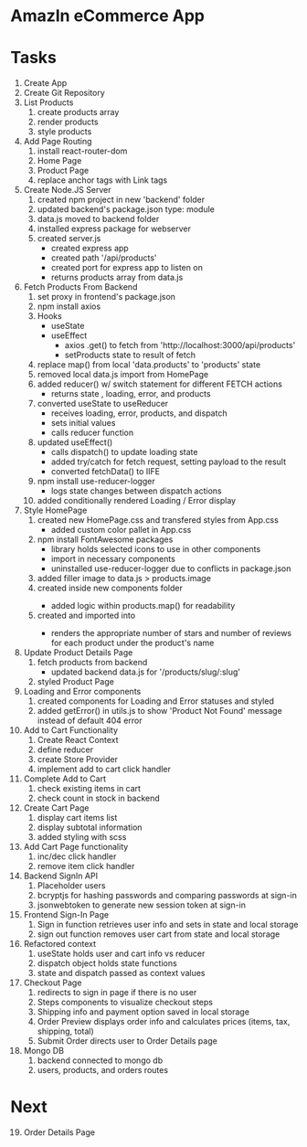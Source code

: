 # AmazIn eCommerce App

# Tasks

1. Create App
2. Create Git Repository
3. List Products
   1. create products array
   2. render products
   3. style products
4. Add Page Routing
   1. install react-router-dom
   2. Home Page
   3. Product Page
   4. replace anchor tags with Link tags
5. Create Node.JS Server
   1. created npm project in new 'backend' folder
   2. updated backend's package.json type: module
   3. data.js moved to backend folder
   4. installed express package for webserver
   5. created server.js
      - created express app
      - created path '/api/products'
      - created port for express app to listen on
      - returns products array from data.js
6. Fetch Products From Backend
   1. set proxy in frontend's package.json
   2. npm install axios
   3. Hooks
      - useState
      - useEffect
        - axios .get() to fetch from 'http://localhost:3000/api/products'
        - setProducts state to result of fetch
   4. replace map() from local 'data.products' to 'products' state
   5. removed local data.js import from HomePage
   6. added reducer() w/ switch statement for different FETCH actions
      - returns state , loading, error, and products
   7. converted useState to useReducer
      - receives loading, error, products, and dispatch
      - sets initial values
      - calls reducer function
   8. updated useEffect()
      - calls dispatch() to update loading state
      - added try/catch for fetch request, setting payload to the result
      - converted fetchData() to IIFE
   9. npm install use-reducer-logger
      - logs state changes between dispatch actions
   10. added conditionally rendered Loading / Error display
7. Style HomePage
   1. created new HomePage.css and transfered styles from App.css
      - added custom color pallet in App.css
   2. npm install FontAwesome packages
      - library holds selected icons to use in other components
      - import <FontAwesomeIcons icon=''/> in necessary components
      * uninstalled use-reducer-logger due to conflicts in package.json
   3. added filler image to data.js > products.image
   4. created <Product /> inside new components folder
      - added logic within products.map() for readability
   5. created <Rating /> and imported into <Product />
      - renders the appropriate number of stars and number of reviews for each product under the product's name
8. Update Product Details Page
   1. fetch products from backend
      - updated backend data.js for '/products/slug/:slug'
   2. styled Product Page
9. Loading and Error components
   1. created components for Loading and Error statuses and styled
   2. added getError() in utils.js to show 'Product Not Found' message instead of default 404 error
10. Add to Cart Functionality
    1. Create React Context
    2. define reducer
    3. create Store Provider
    4. implement add to cart click handler
11. Complete Add to Cart
    1. check existing items in cart
    2. check count in stock in backend
12. Create Cart Page
    1. display cart items list
    2. display subtotal information
    3. added styling with scss
13. Add Cart Page functionality
    1. inc/dec click handler
    2. remove item click handler
14. Backend SignIn API
    1. Placeholder users
    2. bcryptjs for hashing passwords and comparing passwords at sign-in
    3. jsonwebtoken to generate new session token at sign-in
15. Frontend Sign-In Page
    1. Sign in function retrieves user info and sets in state and local storage
    2. sign out function removes user cart from state and local storage
16. Refactored context
    1. useState holds user and cart info vs reducer
    2. dispatch object holds state functions
    3. state and dispatch passed as context values
17. Checkout Page
    1. redirects to sign in page if there is no user
    2. Steps components to visualize checkout steps
    3. Shipping info and payment option saved in local storage
    4. Order Preview displays order info and calculates prices (items, tax, shipping, total)
    5. Submit Order directs user to Order Details page
18. Mongo DB
    1. backend connected to mongo db
    2. users, products, and orders routes

# Next

19. Order Details Page
